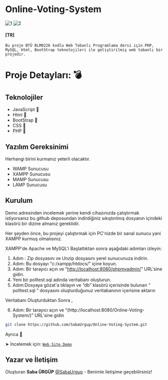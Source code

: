 # Online-Voting-System

![1](https://user-images.githubusercontent.com/76062971/175144981-d4f8d5ad-5e46-4726-8b83-3c83618cd2b5.PNG)
![2](https://user-images.githubusercontent.com/76062971/175144985-f98df63e-dbe8-442b-aec6-64f6abc41429.PNG)


 #### [TR]

`Bu proje BTÜ BLM0226 kodlu Web Tabanlı Programlama dersi için PHP, MySQL, Html, BootStrap teknolojileri ile geliştirilmiş web tabanlı bir projedir.`

# Proje Detayları: :bomb: 

## Teknolojiler

- JavaScript 🧩 
- Html 🧩 
- BootStrap 🧩 
- CSS 🧩 
- PHP 🧩 

## Yazılım Gereksinimi

 Herhangi birini kurmanız yeterli olacaktır.
- WAMP Sunucusu
- XAMPP Sunucusu
- MAMP Sunucusu
- LAMP Sunucusu

## Kurulum 

Demo adresinden incelemek yerine kendi cihazınızda çalıştırmak istiyorsanız bu github deposundan indirdiğiniz sıkıştırılmış dosyanın içindeki klasörü bir dizine almanız gereklidir.

Her şeyden önce, bu projeyi çalıştırmak için PC'nizde bir sanal sunucu yani XAMPP kurmuş olmalısınız.

XAMPP'de Apache ve MySQL'i Başlattıktan sonra aşağıdaki adımları izleyin:

1. Adım :  Zip dosyasını ve Unzip dosyasını yerel sunucunuza indirin.
2. Adım: Bu dosyayı "c:/xampp/htdocs/" içine koyun.
3. Adım: Bir tarayıcı açın ve “[http://localhost:8080/phpmyadmin/](http://localhost:8080/phpmyadmin/)” URL'sine gidin.
4. Yeni bir polltest.sql adında veritabanı oluşturun.
5. Adım:Dosyaya gözat'a tıklayın ve “db” klasörü içerisinde bulunan “ polltest.sql ” dosyasını oluşturduğunuz veritabanının içerisine aktarın 

Veritabanı Oluşturduktan Sonra ,

6. Adım: Bir tarayıcı açın ve “(http://localhost:8080/Online-Voting-System/)” URL'sine gidin



```sh
git clone https://github.com/SabaUrgup/Online-Voting-System.git 
```

Ayrıca  🚨 

➤ İncelemek için: [`Web Site Demo`](https://sabaurgup.000webhostapp.com/)

## Yazar ve İletişim

Oluşturan **Saba ÜRGÜP** [@SabaUrgup](https://github.com/SabaUrgup) - Benimle iletişime geçebilirsiniz!

